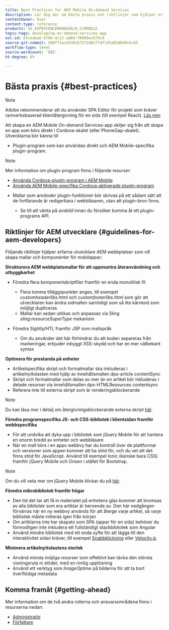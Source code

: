 ```yaml
---
title: Best Practices for AEM Mobile On-demand Services
description: Lär dig mer om bästa praxis och riktlinjer som hjälper erfarna utvecklare av webbplatser som vill skapa mallar och komponenter för mobilappar.
contentOwner: User
content-type: reference
products: SG_EXPERIENCEMANAGER/6.5/MOBILE
topic-tags: developing-on-demand-services-app
exl-id: 63ceaba6-b796-4c13-a86d-f0609ec679c9
source-git-commit: 260f71acd330167572d817fdf145a018b09cbc65
workflow-type: tm+mt
source-wordcount: '592'
ht-degree: 0%

---
```


# Bästa praxis {#best-practices}

>[!NOTE]
>
>Adobe rekommenderar att du använder SPA Editor för projekt som kräver ramverksbaserad klientåtergivning för en sida (till exempel React). [Läs mer](/help/sites-developing/spa-overview.md).

Att skapa en AEM Mobile On-demand Services-app skiljer sig från att skapa en app som körs direkt i Cordova-skalet (eller PhoneGap-skalet). Utvecklarna bör känna till

* Plugin-program som kan användas direkt och AEM Mobile-specifika plugin-program.

>[!NOTE]
>
>Mer information om plugin-program finns i följande resurser:
>
>* [Använda Cordova-plugin-program i AEM Mobile](https://helpx.adobe.com/digital-publishing-solution/help/cordova-api.html)
>* [Använda AEM Mobile-specifika Cordova-aktiverade plugin-program](https://helpx.adobe.com/digital-publishing-solution/help/app-runtime-api.html)
>

* Mallar som använder plugin-funktioner bör skrivas på ett sådant sätt att de fortfarande är redigerbara i webbläsaren, utan att plugin-bron finns.

   * Se till att vänta på *avskild* innan du försöker komma åt ett plugin-programs API.

## Riktlinjer för AEM utvecklare {#guidelines-for-aem-developers}

Följande riktlinjer hjälper erfarna utvecklare AEM webbplatser som vill skapa mallar och komponenter för mobilappar:

**Strukturera AEM webbplatsmallar för att uppmuntra återanvändning och utbyggbarhet**

* Föredra flera komponentskriptfiler framför en enda monolitisk fil

   * Flera tomma tilläggspunkter anges, till exempel *customheaderlibs.html* och *customfooterlibs.html* som gör att utvecklaren kan ändra sidmallen samtidigt som så lite kärnkod som möjligt dupliceras
   * Mallar kan sedan utökas och anpassas via Sling *sling:resourceSuperType* mekanism

* Föredra Sightly/HTL framför JSP som mallspråk

   * Om du använder det här förhindrar du att koden separeras från markeringar, erbjuder inbyggt XSS-skydd och har en mer välbekant syntax

**Optimera för prestanda på enheter**

* Artikelspecifika skript och formatmallar ska inkluderas i artikelnyttolasten med hjälp av innehållsmallen dps-article contentSync
* Skript och formatmallar som delas av mer än en artikel bör inkluderas i delade resurser via innehållsmallen dps-HTMLResources contentsync
* Referera inte till externa skript som är renderingsblockerande

>[!NOTE]
>
>Du kan läsa mer i detalj om återgivningsblockerande externa skript [här](https://developers.google.com/speed/docs/insights/BlockingJS).

**Föredra programspecifika JS- och CSS-bibliotek i klientsidan framför webbspecifika**

* För att undvika att dyka upp i bibliotek som jQuery Mobile för att hantera en enorm bredd av enheter och webbläsare
* När en mall körs i en apps webbvy har du kontroll över de plattformar och versioner som appen kommer att ha stöd för, och du vet att det finns stöd för JavaScript. Använd till exempel Ionic (kanske bara CSS) framför jQuery Mobile och Onsen i stället för Bootstrap.

>[!NOTE]
>
>Om du vill veta mer om jQuery Mobile klickar du på [här](https://jquerymobile.com/browser-support/1.4/).

**Föredra mikrobibliotek framför högar**

* Den tid det tar att få in materialet på enhetens glas kommer att bromsas av alla bibliotek som era artiklar är beroende av. Den här nedgången förvärras när en ny webbvy används för att återge varje artikel, så varje bibliotek måste initieras igen från början
* Om artiklarna inte har skapats som SPA (appar för en sida) behöver du förmodligen inte inkludera ett fullständigt stackbibliotek som Angular
* Använd mindre bibliotek med ett enda syfte för att lägga till den interaktivitet sidan kräver, till exempel [Snabbklickning](https://github.com/ftlabs/fastclick) eller [Velocity.js](https://velocityjs.org)

**Minimera artikelnyttolastens storlek**

* Använd minsta möjliga resurser som effektivt kan täcka den största visningsruta ni stöder, med en rimlig upplösning
* Använd ett verktyg som *ImageOptime* på bilderna för att ta bort överflödiga metadata

## Komma framåt {#getting-ahead}

Mer information om de två andra rollerna och ansvarsområdena finns i resurserna nedan:

* [Administratör](/help/mobile/aem-mobile.md)
* [Författare](/help/mobile/aem-mobile-on-demand.md)
